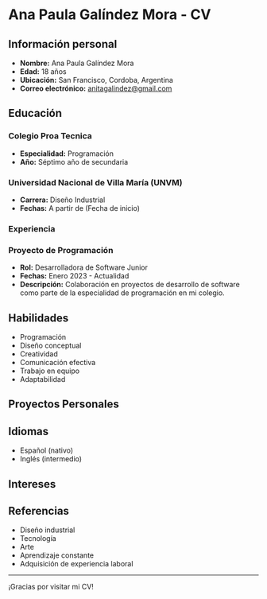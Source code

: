 # Ana Paula Galíndez Mora - CV

## Información personal

- **Nombre:** Ana Paula Galíndez Mora
- **Edad:** 18 años
- **Ubicación:** San Francisco, Cordoba, Argentina
-  **Correo electrónico:** anitagalindez@gmail.com



## Educación
### Colegio Proa Tecnica
- **Especialidad:** Programación
- **Año:** Séptimo año de secundaria

### Universidad Nacional de Villa María (UNVM)
- **Carrera:** Diseño Industrial
- **Fechas:** A partir de (Fecha de inicio)

### Experiencia

### Proyecto de Programación
- **Rol:** Desarrolladora de Software Junior
- **Fechas:** Enero 2023 - Actualidad
- **Descripción:** Colaboración en proyectos de desarrollo de software como parte de la especialidad de programación en mi colegio.

## Habilidades

- Programación 
- Diseño conceptual
- Creatividad
- Comunicación efectiva
- Trabajo en equipo
- Adaptabilidad

## Proyectos Personales


## Idiomas

- Español (nativo)
- Inglés (intermedio)

## Intereses
## Referencias

- Diseño industrial
- Tecnología
- Arte
- Aprendizaje constante
- Adquisición de experiencia laboral

---

¡Gracias por visitar mi CV! 

